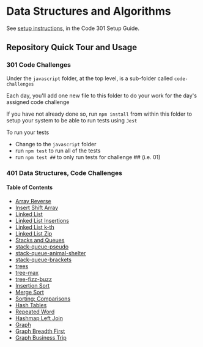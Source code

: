# Data Structures and Algorithms

See [setup instructions](https://codefellows.github.io/setup-guide/code-301/3-code-challenges), in the Code 301 Setup Guide.

## Repository Quick Tour and Usage

### 301 Code Challenges

Under the `javascript` folder, at the top level, is a sub-folder called `code-challenges`

Each day, you'll add one new file to this folder to do your work for the day's assigned code challenge

If you have not already done so, run `npm install` from within this folder to setup your system to be able to run tests using `Jest`

To run your tests

- Change to the `javascript` folder
- run `npm test` to run all of the tests
- run `npm test ##` to only run tests for challenge ## (i.e. 01)

### 401 Data Structures, Code Challenges

#### Table of Contents

- [Array Reverse](/javascript/arrayReverse/README.md)
- [Insert Shift Array](/javascript/sorting/insertShiftArray/README.md)
- [Linked List](/javascript/Linked_List/linked-list/README.md)
- [Linked List Insertions](/javascript/Linked_List/linkedList_Insertions/README.md)
- [Linked List k-th](/javascript/Linked_List/linked-list-kth/README.md)
- [Linked List Zip](/javascript/Linked_List/linkedList_Zip/README.md)
- [Stacks and Queues](/javascript/stack_and_queue/stack-and-queue/README.md)
- [stack-queue-pseudo](/javascript/stack_and_queue/stack-queue-pseudo/README.md)
- [stack-queue-animal-shelter](/javascript/stack_and_queue/stack-queue-animal-shelter/README.md)
- [stack-queue-brackets](/javascript/stack_and_queue/stack-queue-brackets/README.md)
- [trees](/javascript/Trees/trees/README.md)
- [tree-max](/javascript/Trees/tree-max/README.md)
- [tree-fizz-buzz](/javascript/Trees/tree-fizz-buzz/README.md)
- [Insertion Sort](/javascript/sorting/insertion/README.md)
- [Merge Sort](/javascript/sorting/merge/)
- [Sorting: Comparisons](/javascript/sorting/comparisons/sort.js)
- [Hash Tables](/javascript/Hash_Table/hashTable/README.md)
- [Repeated Word](/javascript/Hash_Table/repeated-word/README.md)
- [Hashmap Left Join](/javascript/Hash_Table/hashmap-left-join/README.md)
- [Graph](/javascript/graph/README.md)
- [Graph Breadth First](/javascript/graph-breadth-first/README.md)
- [Graph Business Trip](/javascript/graph-business-trip/README.md)
